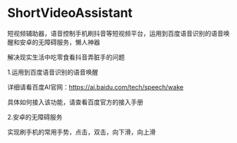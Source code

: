 # ShortVideoAssistant
短视频辅助器，语音控制手机刷抖音等短视频平台，运用到百度语音识别的语音唤醒和安卓的无障碍服务，懒人神器

解决现实生活中吃零食看抖音弄脏手的问题

1.运用到百度语音识别的语音唤醒

详细请看百度AI官网：https://ai.baidu.com/tech/speech/wake

具体如何接入该功能，请查看百度官方的接入手册

2.安卓的无障碍服务

实现刷手机的常用手势，点击，双击，向下滑，向上滑


